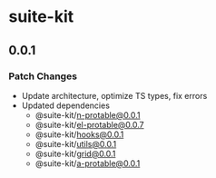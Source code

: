 # suite-kit

## 0.0.1

### Patch Changes

- Update architecture, optimize TS types, fix errors
- Updated dependencies
  - @suite-kit/n-protable@0.0.1
  - @suite-kit/el-protable@0.0.7
  - @suite-kit/hooks@0.0.1
  - @suite-kit/utils@0.0.1
  - @suite-kit/grid@0.0.1
  - @suite-kit/a-protable@0.0.1
